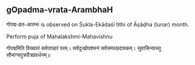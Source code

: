 ## gOpadma-vrata-ArambhaH

गोपद्म-व्रत-आरम्भः is observed on Śukla-Ekādaśī tithi of Āṣāḍha (lunar) month.

Perform puja of Mahalakshmi-Mahavishnu

गोपद्ममिति विख्यातं सर्वपापहरं परम्।
सर्वदुःखोपशमनं सर्वसम्पत्प्रदायकम्।
सुवासिन्यास्तु सौभाग्यपुत्रपौत्रप्रवर्धनम्॥

